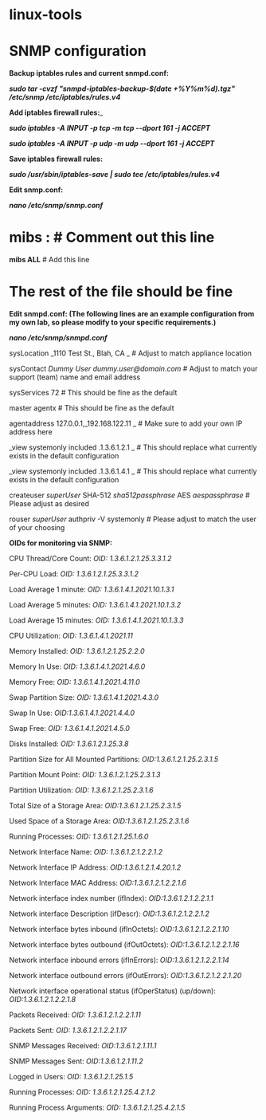 # linux-tools





# SNMP configuration

**Backup iptables rules and current snmpd.conf:**

**_sudo tar -cvzf "snmpd-iptables-backup-$(date +%Y%m%d).tgz" /etc/snmp /etc/iptables/rules.v4_**





**Add iptables firewall rules:**_

**_sudo iptables -A INPUT -p tcp -m tcp --dport 161 -j ACCEPT_**

**_sudo iptables -A INPUT -p udp -m udp --dport 161 -j ACCEPT_**





**Save iptables firewall rules:**

**_sudo /usr/sbin/iptables-save | sudo tee /etc/iptables/rules.v4_**



**Edit snmp.conf:**

**_nano /etc/snmp/snmp.conf_**

# mibs : # Comment out this line

**mibs ALL** # Add this line

# The rest of the file should be fine



**Edit snmpd.conf: (The following lines are an example configuration from my own lab, so please modify to your specific requirements.)**

**_nano /etc/snmp/snmpd.conf_**

sysLocation    _1110 Test St., Blah, CA    _      # Adjust to match appliance location

sysContact     _Dummy User dummy.user@domain.com_ # Adjust to match your support (team) name and email address

sysServices    72                               # This should be fine as the default

master  agentx                                  # This should be fine as the default

agentaddress  127.0.0.1,_192.168.122.11    _      # Make sure to add your own IP address here

_view   systemonly  included  .1.3.6.1.2.1    _   # This should replace what currently exists in the default configuration

_view   systemonly  included  .1.3.6.1.4.1    _   # This should replace what currently exists in the default configuration

createuser _superUser_ SHA-512 _sha512passphrase_ AES _aespassphrase_ # Please adjust as desired

rouser _superUser_ authpriv -V systemonly         # Please adjust to match the user of your choosing





**OIDs for monitoring via SNMP:**

CPU Thread/Core Count:
    _OID: 1.3.6.1.2.1.25.3.3.1.2_

Per-CPU Load:
    _OID: 1.3.6.1.2.1.25.3.3.1.2_

Load Average 1 minute:
    _OID: 1.3.6.1.4.1.2021.10.1.3.1_

Load Average 5 minutes:
    _OID: 1.3.6.1.4.1.2021.10.1.3.2_

Load Average 15 minutes:
    _OID: 1.3.6.1.4.1.2021.10.1.3.3_

CPU Utilization:
    _OID: 1.3.6.1.4.1.2021.11_

Memory Installed:
    _OID: 1.3.6.1.2.1.25.2.2.0_

Memory In Use:
    _OID: 1.3.6.1.4.1.2021.4.6.0_

Memory Free:
    _OID: 1.3.6.1.4.1.2021.4.11.0_

Swap Partition Size:
    _OID: 1.3.6.1.4.1.2021.4.3.0_

Swap In Use:
    _OID:1.3.6.1.4.1.2021.4.4.0_

Swap Free:
    _OID: 1.3.6.1.4.1.2021.4.5.0_

Disks Installed:
    _OID: 1.3.6.1.2.1.25.3.8_

Partition Size for All Mounted Partitions:
    _OID:1.3.6.1.2.1.25.2.3.1.5_

Partition Mount Point:
    _OID: 1.3.6.1.2.1.25.2.3.1.3_

Partition Utilization:
    _OID: 1.3.6.1.2.1.25.2.3.1.6_

Total Size of a Storage Area:
    _OID:1.3.6.1.2.1.25.2.3.1.5_

Used Space of a Storage Area:
    _OID:1.3.6.1.2.1.25.2.3.1.6_

Running Processes:
    _OID: 1.3.6.1.2.1.25.1.6.0_

Network Interface Name:
    _OID: 1.3.6.1.2.1.2.2.1.2_

Network Interface IP Address:
    _OID:1.3.6.1.2.1.4.20.1.2_

Network Interface MAC Address:
    _OID:1.3.6.1.2.1.2.2.1.6_

Network interface index number (ifIndex):
    _OID:1.3.6.1.2.1.2.2.1.1_

Network interface Description (ifDescr):
    _OID:1.3.6.1.2.1.2.2.1.2_

Network interface bytes inbound (ifInOctets):
    _OID:1.3.6.1.2.1.2.2.1.10_

Network interface bytes outbound (ifOutOctets):
    _OID:1.3.6.1.2.1.2.2.1.16_

Network interface inbound errors (ifInErrors):
    _OID:1.3.6.1.2.1.2.2.1.14_

Network interface outbound errors (ifOutErrors):
    _OID:1.3.6.1.2.1.2.2.1.20_

Network interface operational status (ifOperStatus) (up/down):
    _OID:1.3.6.1.2.1.2.2.1.8_

Packets Received:
    _OID: 1.3.6.1.2.1.2.2.1.11_

Packets Sent: 
    _OID: 1.3.6.1.2.1.2.2.1.17_

SNMP Messages Received:
    _OID:1.3.6.1.2.1.11.1_

SNMP Messages Sent:
    _OID:1.3.6.1.2.1.11.2_

Logged in Users:
    _OID: 1.3.6.1.2.1.25.1.5_

Running Processes:
    _OID: 1.3.6.1.2.1.25.4.2.1.2_

Running Process Arguments:
    _OID: 1.3.6.1.2.1.25.4.2.1.5_

